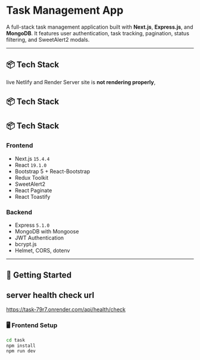 # Task Management App

A full-stack task management application built with **Next.js**, **Express.js**, and **MongoDB**. It features user authentication, task tracking, pagination, status filtering, and SweetAlert2 modals.

---

## 📦 Tech Stack

 live Netlify and Render Server site is **not rendering properly**, 

## 📦 Tech Stack

## 📦 Tech Stack

### Frontend
- Next.js `15.4.4`
- React `19.1.0`
- Bootstrap 5 + React-Bootstrap
- Redux Toolkit
- SweetAlert2
- React Paginate
- React Toastify

### Backend
- Express `5.1.0`
- MongoDB with Mongoose
- JWT Authentication
- bcrypt.js
- Helmet, CORS, dotenv

---

## 🚀 Getting Started



##  server health check url

https://task-79r7.onrender.com/api/health/check


### 🖥 Frontend Setup

```bash
cd task
npm install
npm run dev
